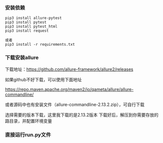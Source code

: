 ### 安装依赖
```
pip3 install allure-pytest
pip3 install pytest
pip3 install pytest_html
pip3 install request

或者
pip3 install -r requirements.txt
```

### 下载安装allure
下载地址：https://github.com/allure-framework/allure2/releases

如果github不好下载，可以使用下面地址

https://repo.maven.apache.org/maven2/io/qameta/allure/allure-commandline/

或者源码中也有安装文件（allure-commandline-2.13.2.zip），可自行下载

选择需要的版本下载，这里我下载的是2.13.2版本
下载好后，解压到你需要存放的路目录，并配置环境变量

### 直接运行run.py文件
